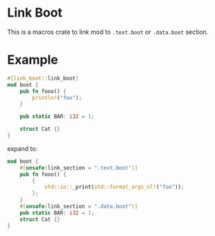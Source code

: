 # Link Boot

This is a macros crate to link mod to `.text.boot` or `.data.boot` section.

# Example

```rust
#[link_boot::link_boot]
mod boot {
    pub fn fooo() {
        println!("foo");
    }

    pub static BAR: i32 = 1;

    struct Cat {}
}
```

expand to:

```rust
mod boot {
    #[unsafe(link_section = ".text.boot")]
    pub fn fooo() {
        {
            std::io::_print(std::format_args_nl!("foo"));
        };
    }
    #[unsafe(link_section = ".data.boot")]
    pub static BAR: i32 = 1;
    struct Cat {}
}
```